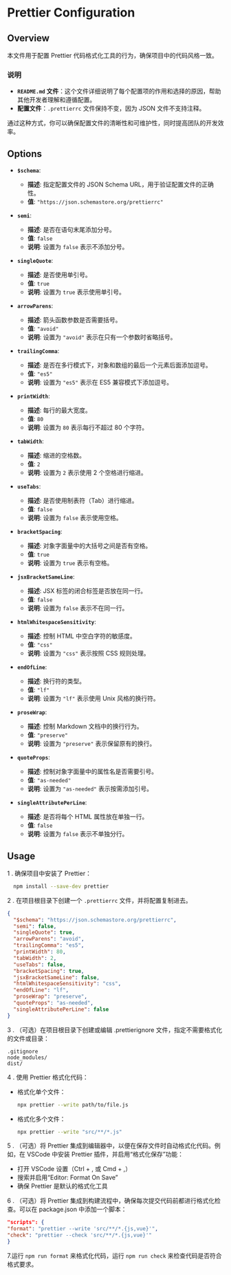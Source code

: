 # Prettier Configuration

## Overview

本文件用于配置 Prettier 代码格式化工具的行为，确保项目中的代码风格一致。

### 说明

- **`README.md` 文件**：这个文件详细说明了每个配置项的作用和选择的原因，帮助其他开发者理解和遵循配置。
- **配置文件**：`.prettierrc` 文件保持不变，因为 JSON 文件不支持注释。

通过这种方式，你可以确保配置文件的清晰性和可维护性，同时提高团队的开发效率。

## Options

- **`$schema`**:

  - **描述**: 指定配置文件的 JSON Schema URL，用于验证配置文件的正确性。
  - **值**: `"https://json.schemastore.org/prettierrc"`

- **`semi`**:

  - **描述**: 是否在语句末尾添加分号。
  - **值**: `false`
  - **说明**: 设置为 `false` 表示不添加分号。

- **`singleQuote`**:

  - **描述**: 是否使用单引号。
  - **值**: `true`
  - **说明**: 设置为 `true` 表示使用单引号。

- **`arrowParens`**:

  - **描述**: 箭头函数参数是否需要括号。
  - **值**: `"avoid"`
  - **说明**: 设置为 `"avoid"` 表示在只有一个参数时省略括号。

- **`trailingComma`**:

  - **描述**: 是否在多行模式下，对象和数组的最后一个元素后面添加逗号。
  - **值**: `"es5"`
  - **说明**: 设置为 `"es5"` 表示在 ES5 兼容模式下添加逗号。

- **`printWidth`**:

  - **描述**: 每行的最大宽度。
  - **值**: `80`
  - **说明**: 设置为 `80` 表示每行不超过 80 个字符。

- **`tabWidth`**:

  - **描述**: 缩进的空格数。
  - **值**: `2`
  - **说明**: 设置为 `2` 表示使用 2 个空格进行缩进。

- **`useTabs`**:

  - **描述**: 是否使用制表符（Tab）进行缩进。
  - **值**: `false`
  - **说明**: 设置为 `false` 表示使用空格。

- **`bracketSpacing`**:

  - **描述**: 对象字面量中的大括号之间是否有空格。
  - **值**: `true`
  - **说明**: 设置为 `true` 表示有空格。

- **`jsxBracketSameLine`**:

  - **描述**: JSX 标签的闭合标签是否放在同一行。
  - **值**: `false`
  - **说明**: 设置为 `false` 表示不在同一行。

- **`htmlWhitespaceSensitivity`**:

  - **描述**: 控制 HTML 中空白字符的敏感度。
  - **值**: `"css"`
  - **说明**: 设置为 `"css"` 表示按照 CSS 规则处理。

- **`endOfLine`**:

  - **描述**: 换行符的类型。
  - **值**: `"lf"`
  - **说明**: 设置为 `"lf"` 表示使用 Unix 风格的换行符。

- **`proseWrap`**:

  - **描述**: 控制 Markdown 文档中的换行行为。
  - **值**: `"preserve"`
  - **说明**: 设置为 `"preserve"` 表示保留原有的换行。

- **`quoteProps`**:

  - **描述**: 控制对象字面量中的属性名是否需要引号。
  - **值**: `"as-needed"`
  - **说明**: 设置为 `"as-needed"` 表示按需添加引号。

- **`singleAttributePerLine`**:
  - **描述**: 是否将每个 HTML 属性放在单独一行。
  - **值**: `false`
  - **说明**: 设置为 `false` 表示不单独分行。

## Usage

1 . 确保项目中安装了 Prettier：

```sh
  npm install --save-dev prettier
```

2 . 在项目根目录下创建一个 `.prettierrc` 文件，并将配置复制进去。

```json
{
  "$schema": "https://json.schemastore.org/prettierrc",
  "semi": false,
  "singleQuote": true,
  "arrowParens": "avoid",
  "trailingComma": "es5",
  "printWidth": 80,
  "tabWidth": 2,
  "useTabs": false,
  "bracketSpacing": true,
  "jsxBracketSameLine": false,
  "htmlWhitespaceSensitivity": "css",
  "endOfLine": "lf",
  "proseWrap": "preserve",
  "quoteProps": "as-needed",
  "singleAttributePerLine": false
}
```

3 . （可选）在项目根目录下创建或编辑 .prettierignore 文件，指定不需要格式化的文件或目录：

```plaintext
.gitignore
node_modules/
dist/
```

4 . 使用 Prettier 格式化代码：

- 格式化单个文件：

  ```sh
  npx prettier --write path/to/file.js
  ```

- 格式化多个文件：

  ```sh
  npx prettier --write "src/**/*.js"
  ```

5 . （可选）将 Prettier 集成到编辑器中，以便在保存文件时自动格式化代码。例如，在 VSCode 中安装 Prettier 插件，并启用“格式化保存”功能：

- 打开 VSCode 设置（Ctrl + , 或 Cmd + ,）
- 搜索并启用“Editor: Format On Save”
- 确保 Prettier 是默认的格式化工具

6 . （可选）将 Prettier 集成到构建流程中，确保每次提交代码前都进行格式化检查。可以在 package.json 中添加一个脚本：

```json
"scripts": {
"format": "prettier --write 'src/**/*.{js,vue}'",
"check": "prettier --check 'src/**/*.{js,vue}'"
}
```

7.运行 `npm run format` 来格式化代码，运行 `npm run check` 来检查代码是否符合格式要求。
